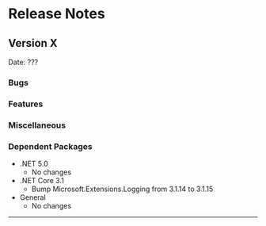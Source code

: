 # Release Notes

## Version X

Date: ???

### Bugs

### Features

### Miscellaneous

### Dependent Packages

- .NET 5.0
  - No changes
- .NET Core 3.1
  - Bump Microsoft.Extensions.Logging from 3.1.14 to 3.1.15
- General
  - No changes

---



